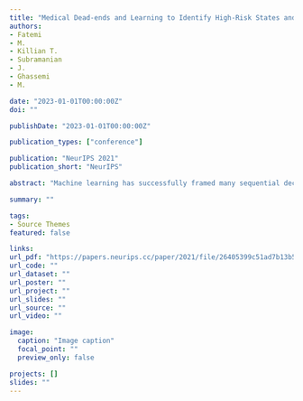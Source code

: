 ```yaml
---
title: "Medical Dead-ends and Learning to Identify High-Risk States and Treatments"
authors:
- Fatemi
- M.
- Killian T.
- Subramanian
- J.
- Ghassemi
- M.

date: "2023-01-01T00:00:00Z"
doi: ""

publishDate: "2023-01-01T00:00:00Z"

publication_types: ["conference"]

publication: "NeurIPS 2021"
publication_short: "NeurIPS"

abstract: "Machine learning has successfully framed many sequential decision making problems as either supervised prediction, or optimal decision-making policy identification via reinforcement learning. In data-constrained offline settings, both approaches may fail as they assume fully optimal behavior or rely on exploring alternatives that may not exist. We introduce an inherently different approach that identifies possible “dead-ends” of a state space. We focus on the condition of patients in the intensive care unit, where a “medical dead-end” indicates that a patient will expire, regardless of all potential future treatment sequences. We postulate “treatment security” as avoiding treatments with probability proportional to their chance of leading to dead-ends, present a formal proof, and frame discovery as an RL problem. We then train three independent deep neural models for automated state construction, dead-end discovery and confirmation. Our empirical results discover that dead-ends exist in real clinical data among septic patients, and further reveal gaps between secure treatments and those that were administered."

summary: ""

tags:
- Source Themes
featured: false

links:
url_pdf: "https://papers.neurips.cc/paper/2021/file/26405399c51ad7b13b504e74eb7c696c-Paper.pdf"
url_code: ""
url_dataset: ""
url_poster: ""
url_project: ""
url_slides: ""
url_source: ""
url_video: ""

image:
  caption: "Image caption"
  focal_point: ""
  preview_only: false

projects: []
slides: ""
---
```

